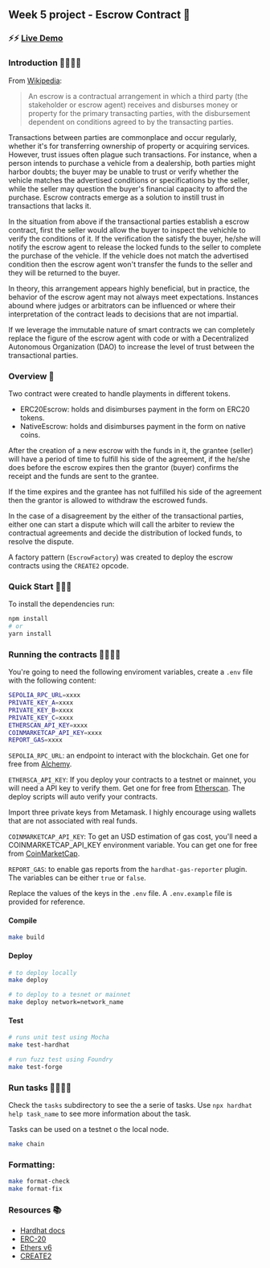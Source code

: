 ## Week 5 project - Escrow Contract 📑

### ⚡️⚡️ [Live Demo](escrow-frontend-gamma.vercel.app/)

### Introduction 👩‍🏫👨‍🏫

From [Wikipedia](https://en.wikipedia.org/wiki/Escrow):

> An escrow is a contractual arrangement in which a third party (the stakeholder or escrow agent) receives and disburses money or property for the primary transacting parties, with the disbursement dependent on conditions agreed to by the transacting parties.

Transactions between parties are commonplace and occur regularly, whether it's for transferring ownership of property or acquiring services. However, trust issues often plague such transactions. For instance, when a person intends to purchase a vehicle from a dealership, both parties might harbor doubts; the buyer may be unable to trust or verify whether the vehicle matches the advertised conditions or specifications by the seller, while the seller may question the buyer's financial capacity to afford the purchase. Escrow contracts emerge as a solution to instill trust in transactions that lacks it.

In the situation from above if the transactional parties establish a escrow contract, first the seller would allow the buyer to inspect the vehichle to verify the conditions of it. If the verification the satisfy the buyer, he/she will notify the escrow agent to release the locked funds to the seller to complete the purchase of the vehicle. If the vehicle does not match the advertised condition then the escrow agent won't transfer the funds to the seller and they will be returned to the buyer.

In theory, this arrangement appears highly beneficial, but in practice, the behavior of the escrow agent may not always meet expectations. Instances abound where judges or arbitrators can be influenced or where their interpretation of the contract leads to decisions that are not impartial.

If we leverage the immutable nature of smart contracts we can completely replace the figure of the escrow agent with code or with a Decentralized Autonomous Organization (DAO) to increase the level of trust between the transactional parties.

### Overview 🌌

Two contract were created to handle playments in different tokens.

- ERC20Escrow: holds and disimburses payment in the form on ERC20 tokens.
- NativeEscrow: holds and disimburses payment in the form on native coins.

After the creation of a new escrow with the funds in it, the grantee (seller) will have a period of time to fulfill his side of the agreement, if the he/she does before the escrow expires then the grantor (buyer) confirms the receipt and the funds are sent to the grantee.

If the time expires and the grantee has not fulfilled his side of the agreement then the grantor is allowed to withdraw the escrowed funds.

In the case of a disagreement by the either of the transactional parties, either one can start a dispute which will call the arbiter to review the contractual agreements and decide the distribution of locked funds, to resolve the dispute.

A factory pattern (`EscrowFactory`) was created to deploy the escrow contracts using the `CREATE2` opcode.

### Quick Start 🏃‍♀️🏃

To install the dependencies run:

```bash
npm install
# or
yarn install
```

### Running the contracts 👩‍💻👨‍💻

You're going to need the following enviroment variables, create a `.env` file with the following content:

```bash
SEPOLIA_RPC_URL=xxxx
PRIVATE_KEY_A=xxxx
PRIVATE_KEY_B=xxxx
PRIVATE_KEY_C=xxxx
ETHERSCAN_API_KEY=xxxx
COINMARKETCAP_API_KEY=xxxx
REPORT_GAS=xxxx
```

`SEPOLIA_RPC_URL`: an endpoint to interact with the blockchain. Get one for free from [Alchemy](https://www.alchemy.com/).

`ETHERSCA_API_KEY`: If you deploy your contracts to a testnet or mainnet, you will need a API key to verify them. Get one for free from [Etherscan](https://etherscan.io/login?cmd=last). The deploy scripts will auto verify your contracts.

Import three private keys from Metamask. I highly encourage using wallets that are not associated with real funds.

`COINMARKETCAP_API_KEY`: To get an USD estimation of gas cost, you'll need a COINMARKETCAP_API_KEY environment variable. You can get one for free from [CoinMarketCap](https://pro.coinmarketcap.com/login?returnUrl=%2Faccount).

`REPORT_GAS`: to enable gas reports from the `hardhat-gas-reporter` plugin. The variables can be either `true` or `false`.

Replace the values of the keys in the `.env` file. A `.env.example` file is provided for reference.

#### Compile
```bash
make build
```

#### Deploy
```bash
# to deploy locally
make deploy

# to deploy to a tesnet or mainnet
make deploy network=network_name
```

#### Test
```bash
# runs unit test using Mocha
make test-hardhat

# run fuzz test using Foundry
make test-forge
```

### Run tasks 👩‍💻👨‍💻

Check the `tasks` subdirectory to see the a serie of tasks. Use `npx hardhat help task_name` to see more information about the task.

Tasks can be used on a testnet o the local node.

```bash
make chain
```

### Formatting:

```bash
make format-check
make format-fix
```

### Resources 📚
- [Hardhat docs](https://hardhat.org/docs)
- [ERC-20](https://docs.openzeppelin.com/contracts/2.x/api/token/erc20)
- [Ethers v6](https://docs.ethers.org/v6/)
- [CREATE2](https://docs.openzeppelin.com/cli/2.8/deploying-with-create2)